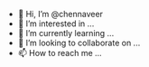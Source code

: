 - 👋 Hi, I’m @chennaveer
- 👀 I’m interested in ...
- 🌱 I’m currently learning ...
- 💞️ I’m looking to collaborate on ...
- 📫 How to reach me ...

<!---
chennaveer/chennaveer is a ✨ special ✨ repository because its `README.md` (this file) appears on your GitHub profile.
You can click the Preview link to take a look at your changes.
--->
